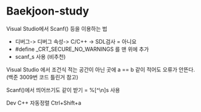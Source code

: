 # Baekjoon-study

Visual Studio에서 Scanf() 등을 이용하는 법
- 디버그-> 디버그 속성-> C/C++ -> SDL검사 = 아니요
- #define _CRT_SECURE_NO_WARNINGS 를 맨 위에 추가
- scanf_s 사용 (비추천)

Visual Studio 에서 조건식 적는 공간이 아닌 곳에 a == b 같이 적어도 오류가 안뜬다. (백준 3009번 코드 틀린거 참고)

Scanf()에서 띄어쓰기도 같이 받기 = %[^\n]s 사용

Dev C++ 자동정렬 Ctrl+Shift+a
